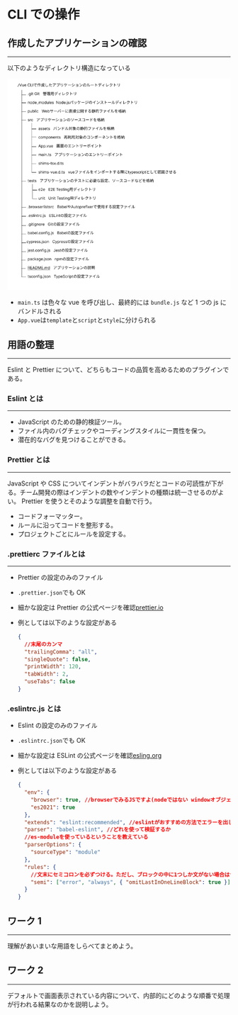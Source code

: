 # CLI での操作

## 作成したアプリケーションの確認

---

以下のようなディレクトリ構造になっている

![設定6](../Vue.js_Doc/img/vue-cli6.png)

- `main.ts` は色々な vue を呼び出し、最終的には `bundle.js` など 1 つの js にバンドルされる
- `App.vue`は`template`と`script`と`style`に分けられる

<div style="page-break-before:always"></div>

## 用語の整理

---

Eslint と Prettier について、どちらもコードの品質を高めるためのプラグインである。

### Eslint とは

---

- JavaScript のための静的検証ツール。
- ファイル内のバグチェックやコーディングスタイルに一貫性を保つ。
- 潜在的なバグを見つけることができる。

### Prettier とは

---

JavaScript や CSS についてインデントがバラバラだとコードの可読性が下がる。チーム開発の際はインデントの数やインデントの種類は統一させるのがよい。
Prettier を使うとそのような調整を自動で行う。

- コードフォーマッター。
- ルールに沿ってコードを整形する。
- プロジェクトごとにルールを設定する。

<div style="page-break-before:always"></div>

### .prettierc ファイルとは

---

- Prettier の設定のみのファイル
- `.prettier.json`でも OK
- 細かな設定は Prettier の公式ページを確認[prettier.io](https://prettier.io/docs/en/options.html)
- 例としては以下のような設定がある

  ```json
  {
    //末尾のカンマ
    "trailingComma": "all",
    "singleQuote": false,
    "printWidth": 120,
    "tabWidth": 2,
    "useTabs": false
  }
  ```

### .eslintrc.js とは

- Eslint の設定のみのファイル
- `.eslintrc.json`でも OK
- 細かな設定は ESLint の公式ページを確認[esling.org](https://eslint.org/docs/latest/use/getting-started)
- 例としては以下のような設定がある

  ```json
  {
    "env": {
      "browser": true, //browserでみるJSですよ(nodeではない windowオブジェクトが存在する window.console.log()が使える)
      "es2021": true
    },
    "extends": "eslint:recommended", //eslintがおすすめの方法でエラーを出してくれる。(おすすめのルールを継承してくれる)
    "parser": "babel-eslint", //どれを使って検証するか
    //es-moduleを使っているということを教えている
    "parserOptions": {
      "sourceType": "module"
    },
    "rules": {
      //文末にセミコロンを必ずつける。ただし、ブロックの中に1つしか文がない場合はつけない
      "semi": ["error", "always", { "omitLastInOneLineBlock": true }]
    }
  }
  ```

<div style="page-break-before:always"></div>

## ワーク 1

---

理解があいまいな用語をしらべてまとめよう。

## ワーク 2

---

デフォルトで画面表示されている内容について、内部的にどのような順番で処理が行われる結果なのかを説明しよう。
